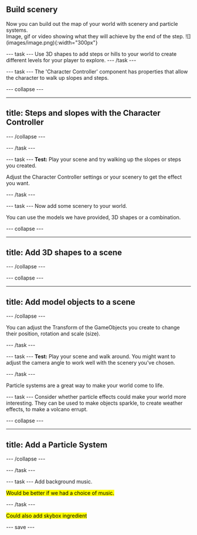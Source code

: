## Build scenery

<div style="display: flex; flex-wrap: wrap">
<div style="flex-basis: 200px; flex-grow: 1; margin-right: 15px;">
Now you can build out the map of your world with scenery and particle systems. 
</div>
<div>
Image, gif or video showing what they will achieve by the end of the step. ![](images/image.png){:width="300px"}
</div>
</div>

--- task ---
Use 3D shapes to add steps or hills to your world to create different levels for your player to explore. 
--- /task ---

--- task ---
The 'Character Controller' component has properties that allow the character to walk up slopes and steps. 

--- collapse ---

---
title: Steps and slopes with the Character Controller
---



--- /collapse ---

--- /task ---

--- task ---
**Test:** Play your scene and try walking up the slopes or steps you created. 

Adjust the Character Controller settings or your scenery to get the effect you want. 

--- /task ---

--- task ---
Now add some scenery to your world.

You can use the models we have provided, 3D shapes or a combination. 

--- collapse ---

---
title: Add 3D shapes to a scene
---



--- /collapse ---

--- collapse ---

---
title: Add model objects to a scene
---



--- /collapse ---

You can adjust the Transform of the GameObjects you create to change their position, rotation and scale (size).

--- /task ---

--- task ---
**Test:** Play your scene and walk around. You might want to adjust the camera angle to work well with the scenery you've chosen. 

--- /task ---

Particle systems are a great way to make your world come to life. 

--- task ---
Consider whether particle effects could make your world more interesting. They can be used to make objects sparkle, to create weather effects, to make a volcano errupt. 

--- collapse ---

---
title: Add a Particle System
---



--- /collapse ---

--- /task ---

--- task ---
Add background music. 

<mark>Would be better if we had a choice of music.</mark>

--- /task ---

<mark>Could also add skybox ingredient</mark>

--- save ---